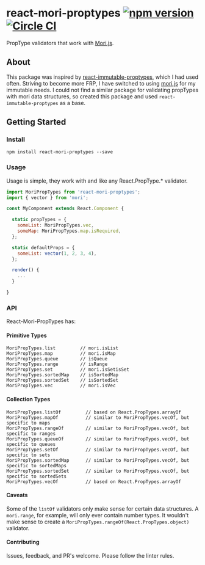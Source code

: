 # react-mori-proptypes [![npm version](https://badge.fury.io/js/react-mori-proptypes.svg)](https://badge.fury.io/js/react-mori-proptypes) [![Circle CI](https://circleci.com/gh/farism/react-mori-proptypes/tree/master.svg?style=svg)](https://circleci.com/gh/farism/react-mori-proptypes/tree/master)

PropType validators that work with [Mori.js](http://swannodette.github.io/mori/).

## About
This package was inspired by [react-immutable-proptypes](https://github.com/HurricaneJames/react-immutable-proptypes), which I had used often. Striving to become more FRP, I have switched to using [mori.js](http://swannodette.github.io/mori/) for my immutable needs. I could not find a similar package for validating propTypes with mori data structures, so created this package and used `react-immutable-proptypes` as a base.

## Getting Started
### Install
`npm install react-mori-proptypes --save`

### Usage

Usage is simple, they work with and like any React.PropType.* validator.

```js
import MoriPropTypes from 'react-mori-proptypes';
import { vector } from 'mori';

const MyComponent extends React.Component {

  static propTypes = {
    someList: MoriPropTypes.vec,
    someMap: MoriPropTypes.map.isRequired,
  };

  static defaultProps = {
    someList: vector(1, 2, 3, 4),
  };

  render() {
    ...
  }

}
```

### API

React-Mori-PropTypes has:

#### Primitive Types

```
MoriPropTypes.list         // mori.isList
MoriPropTypes.map          // mori.isMap
MoriPropTypes.queue        // isQueue
MoriPropTypes.range        // isRange
MoriPropTypes.set          // mori.isSetisSet
MoriPropTypes.sortedMap    // isSortedMap
MoriPropTypes.sortedSet    // isSortedSet
MoriPropTypes.vec          // mori.isVec
```

#### Collection Types

```
MoriPropTypes.listOf         // based on React.PropTypes.arrayOf
MoriPropTypes.mapOf          // similar to MoriPropTypes.vecOf, but specific to maps
MoriPropTypes.rangeOf        // similar to MoriPropTypes.vecOf, but specific to ranges
MoriPropTypes.queueOf        // similar to MoriPropTypes.vecOf, but specific to queues
MoriPropTypes.setOf          // similar to MoriPropTypes.vecOf, but specific to sets
MoriPropTypes.sortedMap      // similar to MoriPropTypes.vecOf, but specific to sortedMaps
MoriPropTypes.sortedSet      // similar to MoriPropTypes.vecOf, but specific to sortedSets
MoriPropTypes.vecOf          // based on React.PropTypes.arrayOf
```


#### Caveats

Some of the `listOf` validators only make sense for certain data structures. A `mori.range`, for example, will only ever contain number types. It wouldn't make sense to create a `MoriPropTypes.rangeOf(React.PropTypes.object)` validator.

#### Contributing

Issues, feedback, and PR's welcome. Please follow the linter rules.
